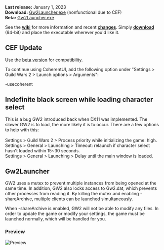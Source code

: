 **Last release:** January 1, 2023
<br>**Download:** [Gw2Launcher.exe](/Gw2Launcher/bin64/Release/Gw2Launcher.exe?raw=true) (nonfunctional due to CEF)
<br>**Beta:** [Gw2Launcher.exe](/Gw2Launcher/bin64/Beta/Gw2Launcher.exe?raw=true)

See the [**wiki**](https://github.com/Healix/Gw2Launcher/wiki) for more information and recent [**changes**](https://github.com/Healix/Gw2Launcher/wiki/Changes). Simply [**download**](/Gw2Launcher/bin64/Release/Gw2Launcher.exe?raw=true) (64-bit) and place the executable wherever you'd like it.

## CEF Update
Use the [beta version](/Gw2Launcher/bin64/Beta/Gw2Launcher.exe?raw=true) for compatibility.

To continue using CoherentUI, add the following option under "Settings > Guild Wars 2 > Launch options > Arguments":

-usecoherent

## Indefinite black screen while loading character select
This is a bug GW2 introduced back when DX11 was implemented. The slower GW2 is to load, the more likely it is to occur. There are a few options to help with this:
<br>
<br>Settings > Guild Wars 2 > Process priority while initializing the game: high.
<br>Settings > General > Launching > Timeout: relaunch if character select hasn't loaded within 15~30 seconds.
<br>Settings > General > Launching > Delay until the main window is loaded.


## Gw2Launcher
GW2 uses a mutex to prevent multiple instances from being opened at the same time. In addition, GW2 also locks access to Gw2.dat, which prevents other processes from reading it. By killing the mutex and enabling -shareArchive, multiple clients can be launched simultaneously.

When -shareArchive is enabled, GW2 will not be able to modify any files. In order to update the game or modify your settings, the game must be launched normally, which will be handled for you.

### Preview
![Preview](https://github.com/Healix/Gw2Launcher/wiki/images/preview.jpg)
